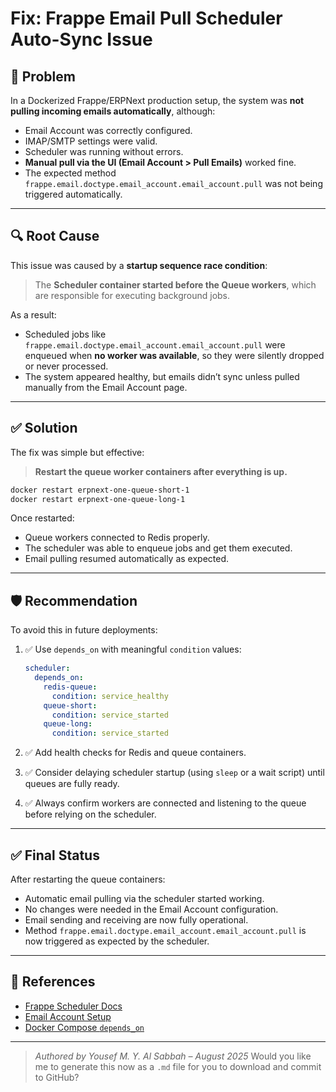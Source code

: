 # Fix: Frappe Email Pull Scheduler Auto-Sync Issue

## 🧩 Problem

In a Dockerized Frappe/ERPNext production setup, the system was **not pulling incoming emails automatically**, although:

- Email Account was correctly configured.
- IMAP/SMTP settings were valid.
- Scheduler was running without errors.
- **Manual pull via the UI (Email Account > Pull Emails)** worked fine.
- The expected method `frappe.email.doctype.email_account.email_account.pull` was not being triggered automatically.

---

## 🔍 Root Cause

This issue was caused by a **startup sequence race condition**:

> The **Scheduler container started before the Queue workers**, which are responsible for executing background jobs.

As a result:
- Scheduled jobs like `frappe.email.doctype.email_account.email_account.pull` were enqueued when **no worker was available**, so they were silently dropped or never processed.
- The system appeared healthy, but emails didn’t sync unless pulled manually from the Email Account page.

---

## ✅ Solution

The fix was simple but effective:

> **Restart the queue worker containers after everything is up.**

```bash
docker restart erpnext-one-queue-short-1
docker restart erpnext-one-queue-long-1
````

Once restarted:

* Queue workers connected to Redis properly.
* The scheduler was able to enqueue jobs and get them executed.
* Email pulling resumed automatically as expected.

---

## 🛡️ Recommendation

To avoid this in future deployments:

1. ✅ Use `depends_on` with meaningful `condition` values:

   ```yaml
   scheduler:
     depends_on:
       redis-queue:
         condition: service_healthy
       queue-short:
         condition: service_started
       queue-long:
         condition: service_started
   ```

2. ✅ Add health checks for Redis and queue containers.

3. ✅ Consider delaying scheduler startup (using `sleep` or a wait script) until queues are fully ready.

4. ✅ Always confirm workers are connected and listening to the queue before relying on the scheduler.

---

## ✅ Final Status

After restarting the queue containers:

* Automatic email pulling via the scheduler started working.
* No changes were needed in the Email Account configuration.
* Email sending and receiving are now fully operational.
* Method `frappe.email.doctype.email_account.email_account.pull` is now triggered as expected by the scheduler.

---

## 🔗 References

* [Frappe Scheduler Docs](https://frappeframework.com/docs/user/en/tutorial/scheduler)
* [Email Account Setup](https://frappeframework.com/docs/user/en/setting-up/email/email-account)
* [Docker Compose `depends_on`](https://docs.docker.com/compose/compose-file/compose-file-v3/#depends_on)

---

> *Authored by Yousef M. Y. Al Sabbah – August 2025*
Would you like me to generate this now as a `.md` file for you to download and commit to GitHub?
```
